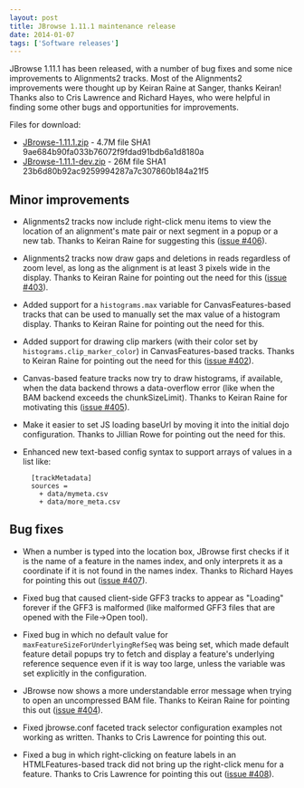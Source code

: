 ```yaml
---
layout: post
title: JBrowse 1.11.1 maintenance release
date: 2014-01-07
tags: ['Software releases']
---
```


JBrowse 1.11.1 has been released, with a number of bug fixes and some nice
improvements to Alignments2 tracks. Most of the Alignments2 improvements were
thought up by Keiran Raine at Sanger, thanks Keiran! Thanks also to Cris
Lawrence and Richard Hayes, who were helpful in finding some other bugs and
opportunities for improvements.

Files for download:

- [JBrowse-1.11.1.zip](/wordpress/wp-content/plugins/download-monitor/download.php?id=89 'download JBrowse-1.11.1.zip') -
  4.7M file SHA1 9ae684b90fa033b76072f9fdad91bdb6a1d8180a
- [JBrowse-1.11.1-dev.zip](http://jbrowse.org/wordpress/wp-content/plugins/download-monitor/download.php?id=90 'download JBrowse-1.11.1-dev.zip') -
  26M file SHA1 23b6d80b92ac9259994287a7c307860b184a21f5

## Minor improvements

- Alignments2 tracks now include right-click menu items to view the location of
  an alignment's mate pair or next segment in a popup or a new tab. Thanks to
  Keiran Raine for suggesting this
  ([issue #406](https://github.com/gmod/jbrowse/issues/406)).

- Alignments2 tracks now draw gaps and deletions in reads regardless of zoom
  level, as long as the alignment is at least 3 pixels wide in the display.
  Thanks to Keiran Raine for pointing out the need for this
  ([issue #403](https://github.com/gmod/jbrowse/issues/403)).

- Added support for a `histograms.max` variable for CanvasFeatures-based tracks
  that can be used to manually set the max value of a histogram display. Thanks
  to Keiran Raine for pointing out the need for this.

- Added support for drawing clip markers (with their color set by
  `histograms.clip_marker_color`) in CanvasFeatures-based tracks. Thanks to
  Keiran Raine for pointing out the need for this
  ([issue #402](https://github.com/gmod/jbrowse/issues/402)).

- Canvas-based feature tracks now try to draw histograms, if available, when the
  data backend throws a data-overflow error (like when the BAM backend exceeds
  the chunkSizeLimit). Thanks to Keiran Raine for motivating this
  ([issue #405](https://github.com/gmod/jbrowse/issues/405)).

- Make it easier to set JS loading baseUrl by moving it into the initial dojo
  configuration. Thanks to Jillian Rowe for pointing out the need for this.

- Enhanced new text-based config syntax to support arrays of values in a list
  like:

        [trackMetadata]
        sources =
          + data/mymeta.csv
          + data/more_meta.csv

## Bug fixes

- When a number is typed into the location box, JBrowse first checks if it is
  the name of a feature in the names index, and only interprets it as a
  coordinate if it is not found in the names index. Thanks to Richard Hayes for
  pointing this out ([issue #407](https://github.com/gmod/jbrowse/issues/407)).

- Fixed bug that caused client-side GFF3 tracks to appear as "Loading" forever
  if the GFF3 is malformed (like malformed GFF3 files that are opened with the
  File->Open tool).

- Fixed bug in which no default value for `maxFeatureSizeForUnderlyingRefSeq`
  was being set, which made default feature detail popups try to fetch and
  display a feature's underlying reference sequence even if it is way too large,
  unless the variable was set explicitly in the configuration.

- JBrowse now shows a more understandable error message when trying to open an
  uncompressed BAM file. Thanks to Keiran Raine for pointing this out
  ([issue #404](https://github.com/gmod/jbrowse/issues/404)).

- Fixed jbrowse.conf faceted track selector configuration examples not working
  as written. Thanks to Cris Lawrence for pointing this out.

- Fixed a bug in which right-clicking on feature labels in an HTMLFeatures-based
  track did not bring up the right-click menu for a feature. Thanks to Cris
  Lawrence for pointing this out
  ([issue #408](https://github.com/gmod/jbrowse/issues/408)).
